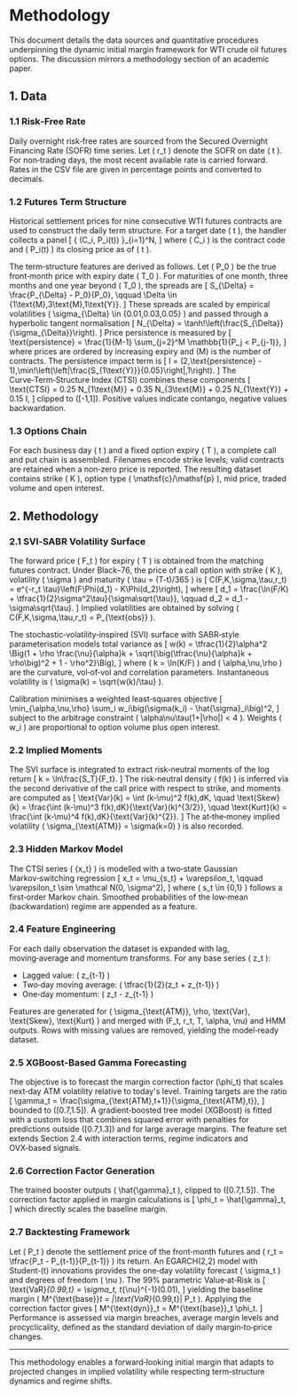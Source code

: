 # Methodology

This document details the data sources and quantitative procedures underpinning the dynamic initial margin framework for WTI crude oil futures options. The discussion mirrors a methodology section of an academic paper.

## 1. Data

### 1.1 Risk‑Free Rate
Daily overnight risk‑free rates are sourced from the Secured Overnight Financing Rate (SOFR) time series. Let \( r_t \) denote the SOFR on date \( t \). For non‑trading days, the most recent available rate is carried forward. Rates in the CSV file are given in percentage points and converted to decimals.

### 1.2 Futures Term Structure
Historical settlement prices for nine consecutive WTI futures contracts are used to construct the daily term structure. For a target date \( t \), the handler collects a panel
\[
\{ (C_i, P_i(t)) \}_{i=1}^N,
\]
where \( C_i \) is the contract code and \( P_i(t) \) its closing price as of \( t \).

The term‑structure features are derived as follows. Let \( P_0 \) be the true front‑month price with expiry date \( T_0 \). For maturities of one month, three months and one year beyond \( T_0 \), the spreads are
\[
S_{\Delta} = \frac{P_{\Delta} - P_0}{P_0}, \qquad \Delta \in \{1\text{M},3\text{M},1\text{Y}\}.
\]
These spreads are scaled by empirical volatilities \( \sigma_{\Delta} \in \{0.01,0.03,0.05\} \) and passed through a hyperbolic tangent normalisation
\[
N_{\Delta} = \tanh\!\left(\frac{S_{\Delta}}{\sigma_{\Delta}}\right).
\]
Price persistence is measured by
\[
\text{persistence} = \frac{1}{M-1} \sum_{j=2}^M \mathbb{1}\{P_j < P_{j-1}\},
\]
where prices are ordered by increasing expiry and \(M\) is the number of contracts. The persistence impact term is
\[
I = (2\,\text{persistence} - 1)\,\min\!\left(\left|\frac{S_{1\text{Y}}}{0.05}\right|,1\right).
\]
The Curve‑Term‑Structure Index (CTSI) combines these components
\[
\text{CTSI} = 0.25 N_{1\text{M}} + 0.35 N_{3\text{M}} + 0.25 N_{1\text{Y}} + 0.15 I,
\]
clipped to \([-1,1]\). Positive values indicate contango, negative values backwardation.

### 1.3 Options Chain
For each business day \( t \) and a fixed option expiry \( T \), a complete call and put chain is assembled. Filenames encode strike levels; valid contracts are retained when a non‑zero price is reported. The resulting dataset contains strike \( K \), option type \( \mathsf{c}/\mathsf{p} \), mid price, traded volume and open interest.

## 2. Methodology

### 2.1 SVI‑SABR Volatility Surface
The forward price \( F_t \) for expiry \( T \) is obtained from the matching futures contract. Under Black–76, the price of a call option with strike \( K \), volatility \( \sigma \) and maturity \( \tau = (T-t)/365 \) is
\[
C(F,K,\sigma,\tau,r_t) = e^{-r_t \tau}\left(F\Phi(d_1) - K\Phi(d_2)\right),
\]
where
\[
d_1 = \frac{\ln(F/K) + \tfrac{1}{2}\sigma^2\tau}{\sigma\sqrt{\tau}}, \qquad d_2 = d_1 - \sigma\sqrt{\tau}.
\]
Implied volatilities are obtained by solving \( C(F,K,\sigma,\tau,r_t) = P_{\text{obs}} \).

The stochastic‑volatility‑inspired (SVI) surface with SABR‑style parameterisation models total variance as
\[
w(k) = \tfrac{1}{2}\alpha^2 \Big(1 + \rho \frac{\nu}{\alpha}k + \sqrt{\big(\tfrac{\nu}{\alpha}k + \rho\big)^2 + 1 - \rho^2}\Big),
\]
where \( k = \ln(K/F) \) and \( \alpha,\nu,\rho \) are the curvature, vol‑of‑vol and correlation parameters. Instantaneous volatility is \( \sigma(k) = \sqrt{w(k)/\tau} \).

Calibration minimises a weighted least‑squares objective
\[
\min_{\alpha,\nu,\rho} \sum_i w_i\big(\sigma(k_i) - \hat{\sigma}_i\big)^2,
\]
subject to the arbitrage constraint \( \alpha\nu\tau(1+|\rho|) < 4 \). Weights \( w_i \) are proportional to option volume plus open interest.

### 2.2 Implied Moments
The SVI surface is integrated to extract risk‑neutral moments of the log return
\[
k = \ln\frac{S_T}{F_t}.
\]
The risk‑neutral density \( f(k) \) is inferred via the second derivative of the call price with respect to strike, and moments are computed as
\[
\text{Var}(k) = \int (k-\mu)^2 f(k)\,dK, \quad \text{Skew}(k) = \frac{\int (k-\mu)^3 f(k)\,dK}{\text{Var}(k)^{3/2}}, \quad \text{Kurt}(k) = \frac{\int (k-\mu)^4 f(k)\,dK}{\text{Var}(k)^{2}}.
\]
The at‑the‑money implied volatility \( \sigma_{\text{ATM}} = \sigma(k=0) \) is also recorded.

### 2.3 Hidden Markov Model
The CTSI series \( \{x_t\} \) is modelled with a two‑state Gaussian Markov‑switching regression
\[
x_t = \mu_{s_t} + \varepsilon_t, \qquad \varepsilon_t \sim \mathcal N(0, \sigma^2),
\]
where \( s_t \in \{0,1\} \) follows a first‑order Markov chain. Smoothed probabilities of the low‑mean (backwardation) regime are appended as a feature.

### 2.4 Feature Engineering
For each daily observation the dataset is expanded with lag, moving‑average and momentum transforms. For any base series \( z_t \):
- Lagged value: \( z_{t-1} \)
- Two‑day moving average: \( \tfrac{1}{2}(z_t + z_{t-1}) \)
- One‑day momentum: \( z_t - z_{t-1} \)

Features are generated for \( \sigma_{\text{ATM}}, \rho, \text{Var}, \text{Skew}, \text{Kurt} \) and merged with \(F_t, r_t, T, \alpha, \nu\) and HMM outputs. Rows with missing values are removed, yielding the model‑ready dataset.

### 2.5 XGBoost-Based Gamma Forecasting
The objective is to forecast the margin correction factor \(\phi_t\) that scales next‑day ATM volatility relative to today's level. Training targets are the ratio
\[
\gamma_t = \frac{\sigma_{\text{ATM},t+1}}{\sigma_{\text{ATM},t}},
\]
bounded to \([0.7,1.5]\). A gradient‑boosted tree model (XGBoost) is fitted with a custom loss that combines squared error with penalties for predictions outside \([0.7,1.3]\) and for large average margins. The feature set extends Section 2.4 with interaction terms, regime indicators and OVX‑based signals.

### 2.6 Correction Factor Generation
The trained booster outputs \( \hat{\gamma}_t \), clipped to \([0.7,1.5]\). The correction factor applied in margin calculations is
\[
\phi_t = \hat{\gamma}_t,
\]
which directly scales the baseline margin.

### 2.7 Backtesting Framework
Let \( P_t \) denote the settlement price of the front‑month futures and \( r_t = \tfrac{P_t - P_{t-1}}{P_{t-1}} \) its return. An EGARCH(2,2) model with Student‑\(t\) innovations provides the one‑day volatility forecast \( \sigma_t \) and degrees of freedom \( \nu \). The 99\% parametric Value‑at‑Risk is
\[
\text{VaR}_{0.99,t} = \sigma_t\, t_{\nu}^{-1}(0.01),
\]
yielding the baseline margin \( M^{\text{base}}_t = |\text{VaR}_{0.99,t}| P_t \). Applying the correction factor gives
\[
M^{\text{dyn}}_t = M^{\text{base}}_t \phi_t.
\]
Performance is assessed via margin breaches, average margin levels and procyclicality, defined as the standard deviation of daily margin‑to‑price changes.

---
This methodology enables a forward‑looking initial margin that adapts to projected changes in implied volatility while respecting term‑structure dynamics and regime shifts.


